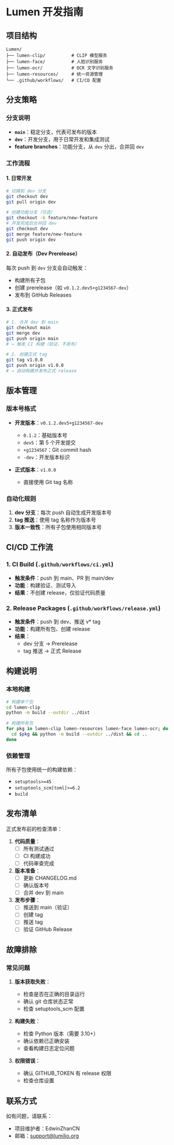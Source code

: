 # Lumen 开发指南

## 项目结构

```
Lumen/
├── lumen-clip/          # CLIP 模型服务
├── lumen-face/          # 人脸识别服务
├── lumen-ocr/           # OCR 文字识别服务
├── lumen-resources/     # 统一资源管理
└── .github/workflows/   # CI/CD 配置
```

## 分支策略

### 分支说明

- **`main`**：稳定分支，代表可发布的版本
- **`dev`**：开发分支，用于日常开发和集成测试
- **feature branches**：功能分支，从 `dev` 分出，合并回 `dev`

### 工作流程

#### 1. 日常开发
```bash
# 切换到 dev 分支
git checkout dev
git pull origin dev

# 创建功能分支（可选）
git checkout -b feature/new-feature
# 开发完成后合并回 dev
git checkout dev
git merge feature/new-feature
git push origin dev
```

#### 2. 自动发布（Dev Prerelease）
每次 push 到 `dev` 分支会自动触发：
- 构建所有子包
- 创建 prerelease（如 `v0.1.2.dev5+g1234567-dev`）
- 发布到 GitHub Releases

#### 3. 正式发布
```bash
# 1. 合并 dev 到 main
git checkout main
git merge dev
git push origin main
# → 触发 CI 构建（验证，不发布）

# 2. 创建正式 tag
git tag v1.0.0
git push origin v1.0.0
# → 自动构建并发布正式 release
```

## 版本管理

### 版本号格式

- **开发版本**：`v0.1.2.dev5+g1234567-dev`
  - `0.1.2`：基础版本号
  - `dev5`：第 5 个开发提交
  - `+g1234567`：Git commit hash
  - `-dev`：开发版本标识

- **正式版本**：`v1.0.0`
  - 直接使用 Git tag 名称

### 自动化规则

1. **dev 分支**：每次 push 自动生成开发版本号
2. **tag 推送**：使用 tag 名称作为版本号
3. **版本一致性**：所有子包使用相同版本号

## CI/CD 工作流

### 1. CI Build (`.github/workflows/ci.yml`)
- **触发条件**：push 到 main、PR 到 main/dev
- **功能**：构建验证、测试导入
- **结果**：不创建 release，仅验证代码质量

### 2. Release Packages (`.github/workflows/release.yml`)
- **触发条件**：push 到 dev、推送 v* tag
- **功能**：构建所有包、创建 release
- **结果**：
  - dev 分支 → Prerelease
  - tag 推送 → 正式 Release

## 构建说明

### 本地构建
```bash
# 构建单个包
cd lumen-clip
python -m build --outdir ../dist

# 构建所有包
for pkg in lumen-clip lumen-resources lumen-face lumen-ocr; do
  cd $pkg && python -m build --outdir ../dist && cd ..
done
```

### 依赖管理

所有子包使用统一的构建依赖：
- `setuptools>=45`
- `setuptools_scm[toml]>=6.2`
- `build`

## 发布清单

正式发布前的检查清单：

1. **代码质量**：
   - [ ] 所有测试通过
   - [ ] CI 构建成功
   - [ ] 代码审查完成

2. **版本准备**：
   - [ ] 更新 CHANGELOG.md
   - [ ] 确认版本号
   - [ ] 合并 dev 到 main

3. **发布步骤**：
   - [ ] 推送到 main（验证）
   - [ ] 创建 tag
   - [ ] 推送 tag
   - [ ] 验证 GitHub Release

## 故障排除

### 常见问题

1. **版本获取失败**：
   - 检查是否在正确的目录运行
   - 确认 git 仓库状态正常
   - 检查 setuptools_scm 配置

2. **构建失败**：
   - 检查 Python 版本（需要 3.10+）
   - 确认依赖已正确安装
   - 查看构建日志定位问题

3. **权限错误**：
   - 确认 GITHUB_TOKEN 有 release 权限
   - 检查仓库设置

## 联系方式

如有问题，请联系：
- 项目维护者：EdwinZhanCN
- 邮箱：support@lumilio.org